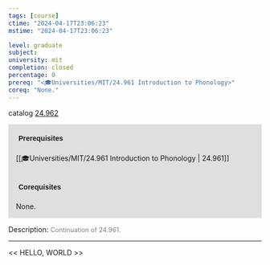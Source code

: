 ```yaml
---
tags: [course]
ctime: "2024-04-17T23:06:23"
mstime: "2024-04-17T23:06:23"

level: graduate
subject: 
university: mit
completion: closed
percentage: 0
prereq: "<🎓Universities/MIT/24.961 Introduction to Phonology>"
coreq: "None."
---
```


catalog [24.962](http://student.mit.edu/catalog/m24b.html#24.962)

<span style="display: block; padding: 15px; background-color: rgb(100, 100, 100, 0.2);"><font id="m_prereq2818_0" style="display: block; font-family: Arial, sans-serif; font-weight: bold; padding: 5px">Prerequisites</font><br><span id="prereq2818_0">[[🎓Universities/MIT/24.961 Introduction to Phonology | 24.961]]</span></span>
<span style="display: block; padding: 15px; background-color: rgb(100, 100, 100, 0.2);"><font id="m_coreq2818_0" style="display: block; font-family: Arial, sans-serif; font-weight: bold; padding: 5px">Corequisites</font><br><span id="coreq2818_0">None.</span></span>

<font style="">Description:</font>
<font style="color: grey; font-size: 0.8rem;">Continuation of 24.961.</font>



---

<< HELLO, WORLD >>
